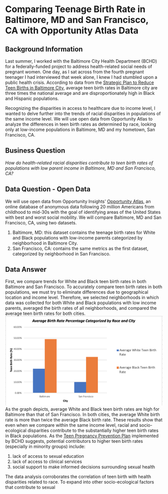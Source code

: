 # Comparing Teenage Birth Rate in Baltimore, MD and San Francisco, CA with Opportunity Atlas Data
## Background Information 

Last summer, I worked with the Baltimore City Health Department (BCHD) for a federally-funded project to address health-related social needs of pregnant women. One day, as I sat across from the fourth pregnant teenager I had interviewed that week alone, I knew I had stumbled upon a public health crisis. According to data from the [Strategic Plan to Reduce Teen Births in Baltimore City](https://www.healthyteennetwork.org/wp-content/uploads/2014/10/StrategicPlanReduceTeenBirthsBaltimoreCity.pdf), average teen birth rates in Baltimore city are three times the national average and are disproportionately high in Black and Hispanic populations.

Recognizing the disparities in access to healthcare due to income level, I wanted to delve further into the trends of racial disparities in populations of the same income level. We will use open data from Opportunity Atlas to analyze the differences in teen birth rates as determined by race, looking only at low-income populations in Baltimore, MD and my hometown, San Francisco, CA. 

## Business Question

_How do health-related racial disparities contribute to teen birth rates of populations with low parent income in Baltimore, MD and San Francisco, CA?_ 

## Data Question - Open Data 

We will use open data from Opportunity Insights' [Opportunity Atlas](https://opportunityinsights.org/data/?geographic_level=0&topic=0&paper_id=1652#resource-listing), an online database of anonymous data following 20 million Americans from childhood to mid-30s with the goal of identifying areas of the United States with best and worst social mobility. We will compare Baltimore, MD and San Francisco, CA, using two datasets.
1. Baltimore, MD: this dataset contains the teenage birth rates for White and Black populations with low-income parents categorized by neighborhood in Baltimore City. 
1. San Francisco, CA: contains the same metrics as the first dataset, categorized by neighborhood in San Francisco. 

## Data Answer 

First, we compare trends for White and Black teen birth rates in both Baltimore and San Francisco. To accurately compare teen birth rates in both populations, we must try to eliminate differences due to geographical location and income level. Therefore, we selected neighborhoods in which data was collected for both White and Black populations with low income parents, averaged the birth rates of all neighborhoods, and compared the average teen birth rates for both cities.
![Alt text](balti-sf-graph.png)
As the graph depicts, average White and Black teen birth rates are high for Baltimore than that of San Francisco. In both cities, the average White birth rate is more than twice the average Black birth rate. These results show that even when we compare within the same income level, racial and socio-ecological disparities contribute to the substantially higher teen birth rates in Black populations. As the [Teen Pregnancy Prevention Plan](https://health.baltimorecity.gov/node/170) implemented by BCHD suggests, potential contributors to higher teen birth rates (especially in minority groups) include: 
1. lack of access to sexual education
1. lack of access to clinical services 
1. social support to make informed decisions surrounding sexual health

The data analysis corroborates the correlation of teen birth with health disparities related to race. To expand into other socio-ecological factors that contribute to sexual  

